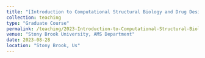 ```yaml
---
title: "[Introduction to Computational Structural Biology and Drug Design](https://www.stonybrook.edu/commcms/ams/graduate/_courses/ams535)"
collection: teaching
type: "Graduate Course"
permalink: /teaching/2023-Introduction-to-Computational-Structural-Biology-and-Drug-Design-1
venue: "Stony Brook University, AMS Department"
date: 2023-08-28
location: "Stony Brook, Us"
---
```

